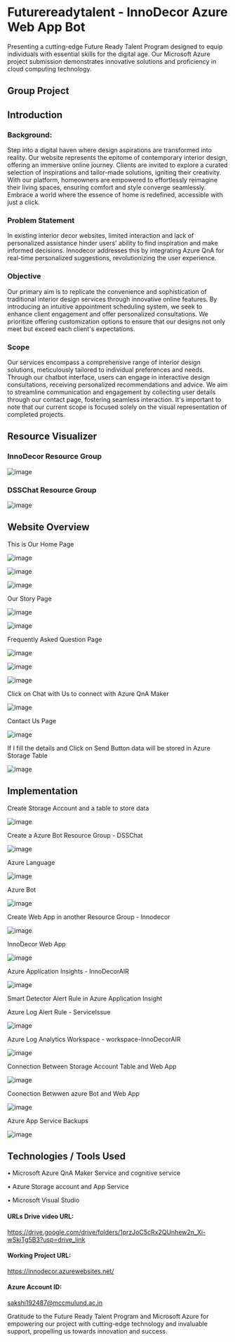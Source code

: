 # Futurereadytalent - InnoDecor Azure Web App Bot
Presenting a cutting-edge Future Ready Talent Program designed to equip individuals with essential skills for the digital age. Our Microsoft Azure project submission demonstrates innovative solutions and proficiency in cloud computing technology.

## Group Project

## Introduction

### Background:

Step into a digital haven where design aspirations are transformed into reality.
Our website represents the epitome of contemporary interior design, offering an immersive online journey.
Clients are invited to explore a curated selection of inspirations and tailor-made solutions, igniting their creativity.
With our platform, homeowners are empowered to effortlessly reimagine their living spaces, ensuring comfort and style converge seamlessly.
Embrace a world where the essence of home is redefined, accessible with just a click.

### Problem Statement

In existing interior decor websites, limited interaction and lack of personalized assistance hinder users' ability to find inspiration and make informed decisions. Innodecor addresses this by integrating Azure QnA for real-time personalized suggestions, revolutionizing the user experience.

### Objective

Our primary aim is to replicate the convenience and sophistication of traditional interior design services through innovative online features.
By introducing an intuitive appointment scheduling system, we seek to enhance client engagement and offer personalized consultations.
We prioritize offering customization options to ensure that our designs not only meet but exceed each client's expectations.

### Scope

Our services encompass a comprehensive range of interior design solutions, meticulously tailored to individual preferences and needs.
Through our chatbot interface, users can engage in interactive design consultations, receiving personalized recommendations and advice.
We aim to streamline communication and engagement by collecting user details through our contact page, fostering seamless interaction.
It's important to note that our current scope is focused solely on the visual representation of completed projects.

## Resource Visualizer
### InnoDecor Resource Group

![image](https://github.com/deepaky26/Futurereadytalent/assets/163496220/f33c811d-28ad-426b-b3ad-539294883ddf)

### DSSChat Resource Group

![image](https://github.com/deepaky26/Futurereadytalent/assets/163496220/1479b121-992d-44c6-8a31-405a7e175729)

## Website Overview

This is Our Home Page

![image](https://github.com/deepaky26/Futurereadytalent/assets/163496220/1021729b-9a3e-4000-9200-ed04eaecd9a6)

![image](https://github.com/deepaky26/Futurereadytalent/assets/163496220/fc4a41a5-280f-4988-82b1-2e5478305898)

![image](https://github.com/deepaky26/Futurereadytalent/assets/163496220/1636bbdc-f7a0-4d42-8ae6-9e8f8ba1a4ee)


Our Story Page

![image](https://github.com/deepaky26/Futurereadytalent/assets/163496220/176cdd7f-a7c1-4631-abb9-050cee014216)


![image](https://github.com/deepaky26/Futurereadytalent/assets/163496220/ec413d3a-1d64-4916-92f1-df3951151714)

 
 
Frequently Asked Question Page

![image](https://github.com/deepaky26/Futurereadytalent/assets/163496220/b3834a8a-a091-4c03-bb0b-04a9983a6668)

![image](https://github.com/deepaky26/Futurereadytalent/assets/163496220/0299d479-b522-4699-a9d3-55d5f658cac3)
 
![image](https://github.com/deepaky26/Futurereadytalent/assets/163496220/058a8e5b-5e95-47ef-bb60-c11fb1c4f575)
 
Click on Chat with Us to connect with Azure QnA Maker

![image](https://github.com/deepaky26/Futurereadytalent/assets/163496220/741e2818-3c08-4681-aad9-2ff0a60c1aa8)

Contact Us Page

![image](https://github.com/deepaky26/Futurereadytalent/assets/163496220/aa36c7e7-0eae-4676-9465-fd81c2db1f12)

 
If I fill the details and Click on Send Button data will be stored in Azure Storage Table
 
![image](https://github.com/deepaky26/Futurereadytalent/assets/163496220/01643c53-3869-4dc4-a772-f8aa03f2b7f4)

## Implementation

Create Storage Account and a table to store data

![image](https://github.com/deepaky26/Futurereadytalent/assets/163496220/79c51518-f647-49d7-8f29-de32376486f0)

Create a Azure Bot Resource Group - DSSChat

![image](https://github.com/deepaky26/Futurereadytalent/assets/163496220/6438020c-cbd7-45dc-9257-eb98b552f25f)

Azure Language

![image](https://github.com/deepaky26/Futurereadytalent/assets/163496220/7ee1970c-0912-462e-b04b-23b5aaf18710)

Azure Bot

![image](https://github.com/deepaky26/Futurereadytalent/assets/163496220/ed1ff092-72b7-40a4-8171-904ac560c1d4)

Create Web App in another Resource Group - Innodecor

![image](https://github.com/deepaky26/Futurereadytalent/assets/163496220/0f6a79ef-d957-4391-9947-1b7392dcc65a)

InnoDecor Web App

![image](https://github.com/deepaky26/Futurereadytalent/assets/163496220/fc41b790-bc2c-4b1a-b7be-e51c38adca8e)


Azure Application Insights - InnoDecorAIR

![image](https://github.com/deepaky26/Futurereadytalent/assets/163496220/4d662593-7b7c-45d2-9354-a60f4f64aa8f)

Smart Detector Alert Rule in Azure Application Insight

Azure Log Alert Rule - ServiceIssue

![image](https://github.com/deepaky26/Futurereadytalent/assets/163496220/62c9e187-223c-41df-8ddf-157b10078cc8)

Azure Log Analytics Workspace - workspace-InnoDecorAIR

![image](https://github.com/deepaky26/Futurereadytalent/assets/163496220/438f160a-8792-44d8-b99c-2c352fee7e62)

Connection Between Storage Account Table and Web App

![image](https://github.com/deepaky26/Futurereadytalent/assets/163496220/09543f90-7af3-4d32-82c7-ac346c312c81)

Coonection Betwwen azure Bot and Web App 

![image](https://github.com/deepaky26/Futurereadytalent/assets/163496220/ae602d98-0574-4054-a9e1-e2ec36262cb4)

Azure App Service Backups

![image](https://github.com/deepaky26/Futurereadytalent/assets/163496220/64ee77b4-8acb-41af-9d2e-3972d3df048f)

## Technologies / Tools Used

• Microsoft Azure QnA Maker Service and cognitive service

• Azure Storage account and App Service

• Microsoft Visual Studio

#### URLs Drive video URL: 
https://drive.google.com/drive/folders/1przJoC5cRx2QUnhew2n_Xi-wSkiTg5B3?usp=drive_link

#### Working Project URL:
https://innodecor.azurewebsites.net/

#### Azure Account ID:
sakshi192487@mccmulund.ac.in


Gratitude to the Future Ready Talent Program and Microsoft Azure for empowering our project with cutting-edge technology and invaluable support, propelling us towards innovation and success.


















